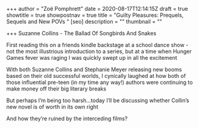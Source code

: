 +++
author = "Zoë Pomphrett"
date = 2020-08-17T12:14:15Z
draft = true
showtitle = true
showpostnav = true
title = "Guilty Pleasures: Prequels, Sequels and New POVs "
[seo]
description = ""
thumbnail = ""

+++
Suzanne Collins - The Ballad Of Songbirds And Snakes

First reading this on a friends kindle backstage at a school dance show - not the most illustrious introduction to a series, but at a time when Hunger Games fever was raging I was quickly swept up in all the excitement

With both Suzanne Collins and Stephanie Meyer releasing new booms based on their old successful worlds, I cynically laughed at how both of those influential pre-teen (in my time any way!) authors were continuing to make money off their big literary breaks

But perhaps I’m being too harsh...today I’ll be discussing whether Collin’s new novel is of worth in its own right

And how they’re ruined by the interceding films?